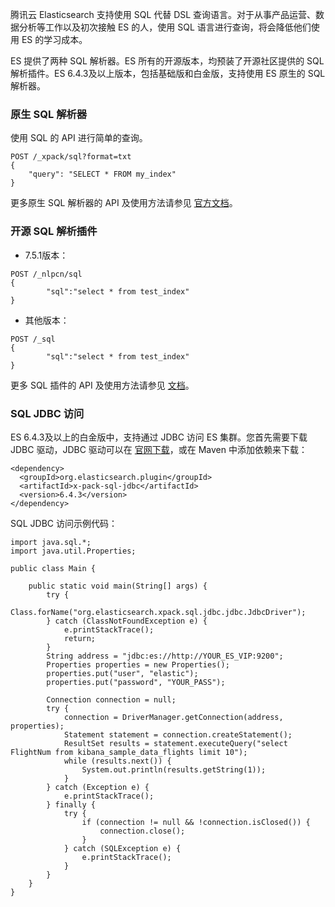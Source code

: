 腾讯云 Elasticsearch 支持使用 SQL 代替 DSL 查询语言。对于从事产品运营、数据分析等工作以及初次接触 ES 的人，使用 SQL 语言进行查询，将会降低他们使用 ES 的学习成本。

ES 提供了两种 SQL 解析器。ES 所有的开源版本，均预装了开源社区提供的 SQL 解析插件。ES 6.4.3及以上版本，包括基础版和白金版，支持使用 ES 原生的 SQL 解析器。

### 原生 SQL 解析器
使用 SQL 的 API 进行简单的查询。
```
POST /_xpack/sql?format=txt
{
    "query": "SELECT * FROM my_index"
}
```
更多原生 SQL 解析器的 API 及使用方法请参见 [官方文档](https://www.elastic.co/guide/en/elasticsearch/reference/6.4/sql-rest.html)。
 
### 开源 SQL 解析插件
- 7.5.1版本：
```
POST /_nlpcn/sql 
{
		"sql":"select * from test_index"
}
```
- 其他版本：
```
POST /_sql 
{
		"sql":"select * from test_index"
}
```

更多 SQL 插件的 API 及使用方法请参见 [文档](https://github.com/NLPchina/elasticsearch-sql/blob/master/README.md)。

### SQL JDBC 访问
ES 6.4.3及以上的白金版中，支持通过 JDBC 访问 ES 集群。您首先需要下载 JDBC 驱动，JDBC 驱动可以在 [官网下载](https://www.elastic.co/downloads/jdbc-client)，或在 Maven 中添加依赖来下载：
```
<dependency>
  <groupId>org.elasticsearch.plugin</groupId>
  <artifactId>x-pack-sql-jdbc</artifactId>
  <version>6.4.3</version>
</dependency>
```
SQL JDBC 访问示例代码：
```
import java.sql.*;
import java.util.Properties;

public class Main {

    public static void main(String[] args) {
        try {
            Class.forName("org.elasticsearch.xpack.sql.jdbc.jdbc.JdbcDriver");
        } catch (ClassNotFoundException e) {
            e.printStackTrace();
            return;
        }
        String address = "jdbc:es://http://YOUR_ES_VIP:9200";
        Properties properties = new Properties();
        properties.put("user", "elastic");
        properties.put("password", "YOUR_PASS");

        Connection connection = null;
        try {
            connection = DriverManager.getConnection(address, properties);
            Statement statement = connection.createStatement();
            ResultSet results = statement.executeQuery("select FlightNum from kibana_sample_data_flights limit 10");
            while (results.next()) {
                System.out.println(results.getString(1));
            }
        } catch (Exception e) {
            e.printStackTrace();
        } finally {
            try {
                if (connection != null && !connection.isClosed()) {
                    connection.close();
                }
            } catch (SQLException e) {
                e.printStackTrace();
            }
        }
    }
}
```

